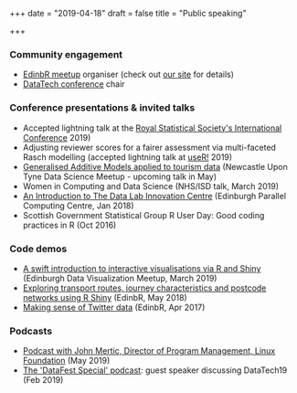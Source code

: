 +++
date = "2019-04-18"
draft = false
title = "Public speaking"

+++


### Community engagement 

* [EdinbR meetup](https://www.meetup.com/EdinbR/) organiser (check out [our site](http://edinbr.org/) for details)
* [DataTech conference](https://www.datafest.global/data-tech) chair



### Conference presentations & invited talks

* Accepted lightning talk at the [Royal Statistical Society's International Conference](https://www.rss.org.uk/RSS/Events/RSS_Conference/2019_Conference/RSS/Events/Conference/2019_conference.aspx) 2019)
* Adjusting reviewer scores for a fairer assessment via multi-faceted Rasch modelling (accepted lightning talk at [useR!](http://user2019.r-project.org/) 2019)
* [Generalised Additive Models applied to tourism data](https://www.meetup.com/Newcastle-Upon-Tyne-Data-Science-Meetup/events/257156380/) (Newcastle Upon Tyne Data Science Meetup - upcoming talk in May) 
* Women in Computing and Data Science (NHS/ISD talk, March 2019)
* [An Introduction to The Data Lab Innovation Centre](https://www.epcc.ed.ac.uk/news/seminars) (Edinburgh Parallel Computing Centre, Jan 2018)
* Scottish Government Statistical Group R User Day: Good coding practices in R (Oct 2016)



### Code demos

* [A swift introduction to interactive visualisations via R and Shiny](https://www.meetup.com/meetup-group-vBHbCmgh/events/259694171/) (Edinburgh Data Visualization Meetup, March 2019)
* [Exploring transport routes, journey characteristics and postcode networks using R Shiny](http://edinbr.org/edinbr/2018/05/08/may-meeting.html) (EdinbR, May 2018)
* [Making sense of Twitter data](http://edinbr.org/edinbr/2017/04/12/april-meeting.html) (EdinbR, Apr 2017)



### Podcasts

* [Podcast with John Mertic, Director of Program Management, Linux Foundation](https://open.spotify.com/show/4LXRYpbjennNM54Pwplmw1) (May 2019)
* [The 'DataFest Special' podcast](https://thedatalab.podbean.com/e/the-datafest-special/): guest speaker discussing DataTech19 (Feb 2019)
